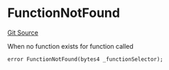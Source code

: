 # FunctionNotFound
[Git Source](https://github.com/thrackle-io/Tron/blob/68f4a826ed4aff2c87e6d1264dce053ee793c987/src/economic/ruleProcessor/RuleProcessorDiamond.sol)

When no function exists for function called


```solidity
error FunctionNotFound(bytes4 _functionSelector);
```

